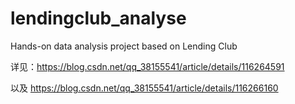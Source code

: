 # lendingclub_analyse
Hands-on data analysis project based on Lending Club

详见：https://blog.csdn.net/qq_38155541/article/details/116264591
      
以及 https://blog.csdn.net/qq_38155541/article/details/116266160
